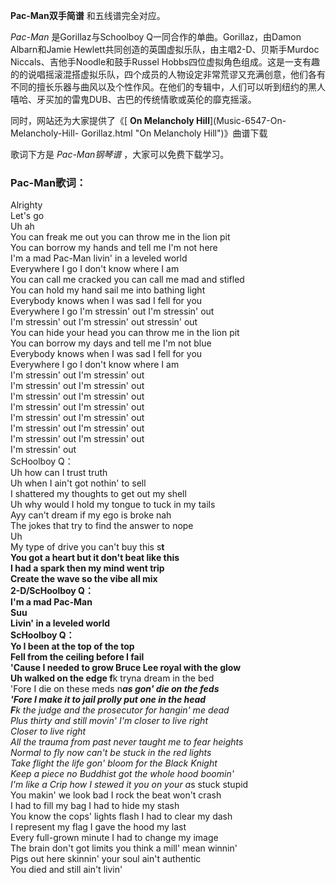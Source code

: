 

**Pac-Man双手简谱** 和五线谱完全对应。

_Pac-Man_ 是Gorillaz与Schoolboy Q一同合作的单曲。Gorillaz，由Damon Albarn和Jamie
Hewlett共同创造的英国虚拟乐队，由主唱2-D、贝斯手Murdoc Niccals、吉他手Noodle和鼓手Russel
Hobbs四位虚拟角色组成。这是一支有趣的的说唱摇滚混搭虚拟乐队，四个成员的人物设定非常荒谬又充满创意，他们各有不同的擅长乐器与曲风以及个性作风。在他们的专辑中，人们可以听到纽约的黑人嘻哈、牙买加的雷鬼DUB、古巴的传统情歌或英伦的靡克摇滚。

同时，网站还为大家提供了《[ **On Melancholy Hill**](Music-6547-On-Melancholy-Hill-
Gorillaz.html "On Melancholy Hill")》曲谱下载

歌词下方是 _Pac-Man钢琴谱_ ，大家可以免费下载学习。

### Pac-Man歌词：

Alrighty  
Let's go  
Uh ah  
You can freak me out you can throw me in the lion pit  
You can borrow my hands and tell me I'm not here  
I'm a mad Pac-Man livin' in a leveled world  
Everywhere I go I don't know where I am  
You can call me cracked you can call me mad and stifled  
You can hold my hand sail me into bathing light  
Everybody knows when I was sad I fell for you  
Everywhere I go I'm stressin' out I'm stressin' out  
I'm stressin' out I'm stressin' out stressin' out  
You can hide your head you can throw me in the lion pit  
You can borrow my days and tell me I'm not blue  
Everybody knows when I was sad I fell for you  
Everywhere I go I don't know where I am  
I'm stressin' out I'm stressin' out  
I'm stressin' out I'm stressin' out  
I'm stressin' out I'm stressin' out  
I'm stressin' out I'm stressin' out  
I'm stressin' out I'm stressin' out  
I'm stressin' out I'm stressin' out  
I'm stressin' out I'm stressin' out  
I'm stressin' out  
ScHoolboy Q：  
Uh how can I trust truth  
Uh when I ain't got nothin' to sell  
I shattered my thoughts to get out my shell  
Uh why would I hold my tongue to tuck in my tails  
Ayy can't dream if my ego is broke nah  
The jokes that try to find the answer to nope  
Uh  
My type of drive you can't buy this s**t  
You got a heart but it don't beat like this  
I had a spark then my mind went trip  
Create the wave so the vibe all mix  
2-D/ScHoolboy Q：  
I'm a mad Pac-Man  
Suu  
Livin' in a leveled world  
ScHoolboy Q：  
Yo I been at the top of the top  
Fell from the ceiling before I fail  
'Cause I needed to grow Bruce Lee royal with the glow  
Uh walked on the edge f**k tryna dream in the bed  
'Fore I die on these meds n***as gon' die on the feds  
'Fore I make it to jail prolly put one in the head  
F**k the judge and the prosecutor for hangin' me dead  
Plus thirty and still movin' I'm closer to live right  
Closer to live right  
All the trauma from past never taught me to fear heights  
Normal to fly now can't be stuck in the red lights  
Take flight the life gon' bloom for the Black Knight  
Keep a piece no Buddhist got the whole hood boomin'  
I'm like a Crip how I stewed it you on your a*s stuck stupid  
You makin' we look bad I rock the beat won't crash  
I had to fill my bag I had to hide my stash  
You know the cops' lights flash I had to clear my dash  
I represent my flag I gave the hood my last  
Every full-grown minute I had to change my image  
The brain don't got limits you think a mill' mean winnin'  
Pigs out here skinnin' your soul ain't authentic  
You died and still ain't livin'

